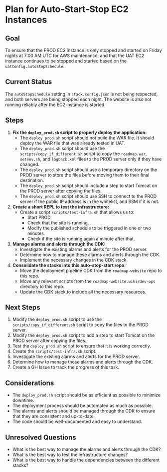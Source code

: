 # Plan for Auto-Start-Stop EC2 Instances

## Goal

To ensure that the PROD EC2 instance is only stopped and started on Friday nights at 7:00 AM UTC for AWS maintenance, and that the UAT EC2 instance continues to be stopped and started based on the `uatConfig.autoStopSchedule`.

## Current Status

The `autoStopSchedule` setting in `stack.config.json` is not being respected, and both servers are being stopped each night. The website is also not running reliably after the EC2 instance is started.

## Steps

1.  **Fix the `deploy_prod.sh` script to properly deploy the application:**
    *   The `deploy_prod.sh` script should not build the WAR file. It should deploy the WAR file that was already tested in UAT.
    *   The `deploy_prod.sh` script should use the `scripts/copy_if_different.sh` script to copy the `roadmap.war`, `setenv.sh`, and `logback.xml` files to the PROD server only if they have changed.
    *   The `deploy_prod.sh` script should use a temporary directory on the PROD server to store the files before moving them to their final destination.
    *   The `deploy_prod.sh` script should include a step to start Tomcat on the PROD server after copying the files.
    *   The `deploy_prod.sh` script should use SSH to connect to the PROD server if the public IP address is in the whitelist, and SSM if it is not.
2.  **Create a short REPL to test the infrastructure:**
    *   Create a script `scripts/test-infra.sh` that allows us to:
        *   Start PROD.
        *   Check that the site is running.
        *   Modify the published schedule to be triggered in one or two minutes.
        *   Check if the site is running again a minute after that.
3.  **Manage alarms and alerts through the CDK:**
    *   Investigate the existing alarms and alerts for the PROD server.
    *   Determine how to manage these alarms and alerts through the CDK.
    *   Implement the necessary changes in the CDK stack.
4.  **Consolidate the stacks into this auto-stop-start repo:**
    *   Move the deployment pipeline CDK from the `roadmap-website` repo to this repo.
    *   Move any relevant scripts from the `roadmap-website.wiki/dev-ops` directory to this repo.
    *   Update the CDK stack to include all the necessary resources.

## Next Steps

1.  Modify the `deploy_prod.sh` script to use the `scripts/copy_if_different.sh` script to copy the files to the PROD server.
2.  Modify the `deploy_prod.sh` script to add a step to start Tomcat on the PROD server after copying the files.
3.  Test the `deploy_prod.sh` script to ensure that it is working correctly.
4.  Create the `scripts/test-infra.sh` script.
5.  Investigate the existing alarms and alerts for the PROD server.
6.  Determine how to manage these alarms and alerts through the CDK.
7.  Create a GH Issue to track the progress of this task.

## Considerations

*   The `deploy_prod.sh` script should be as efficient as possible to minimize downtime.
*   The deployment process should be automated as much as possible.
*   The alarms and alerts should be managed through the CDK to ensure that they are consistent and up-to-date.
*   The code should be well-documented and easy to understand.

## Unresolved Questions

*   What is the best way to manage the alarms and alerts through the CDK?
*   What is the best way to test the infrastructure changes?
*   What is the best way to handle the dependencies between the different stacks?